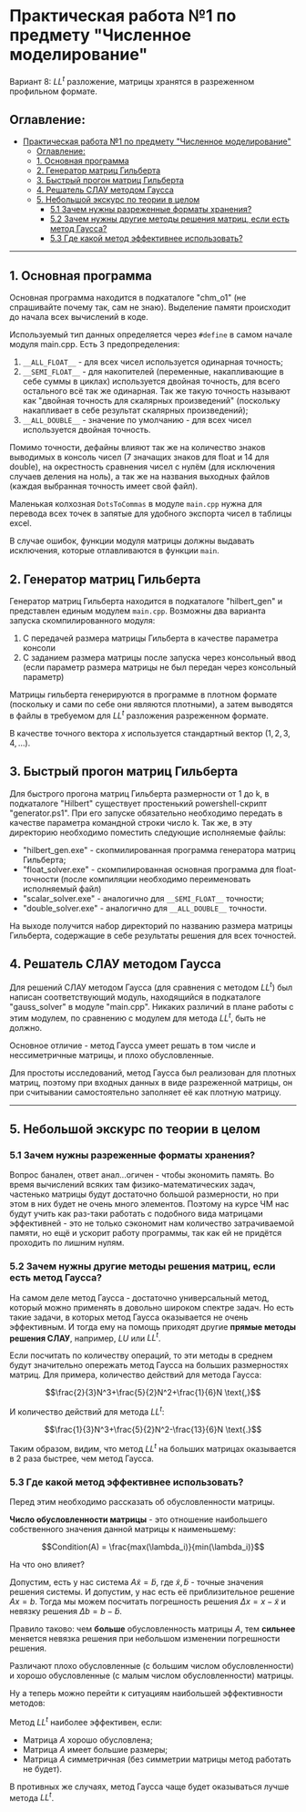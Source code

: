 # Практическая работа №1 по предмету "Численное моделирование"

Вариант 8: $LL^t$ разложение, матрицы хранятся в разреженном профильном формате.

## Оглавление:

- [Практическая работа №1 по предмету "Численное моделирование"](#практическая-работа-1-по-предмету-численное-моделирование)
  - [Оглавление:](#оглавление)
  - [1. Основная программа](#1-основная-программа)
  - [2. Генератор матриц Гильберта](#2-генератор-матриц-гильберта)
  - [3. Быстрый прогон матриц Гильберта](#3-быстрый-прогон-матриц-гильберта)
  - [4. Решатель СЛАУ методом Гаусса](#4-решатель-слау-методом-гаусса)
  - [5. Небольшой экскурс по теории в целом](#5-небольшой-экскурс-по-теории-в-целом)
    - [5.1 Зачем нужны разреженные форматы хранения?](#51-зачем-нужны-разреженные-форматы-хранения)
    - [5.2 Зачем нужны другие методы решения матриц, если есть метод Гаусса?](#52-зачем-нужны-другие-методы-решения-матриц-если-есть-метод-гаусса)
    - [5.3 Где какой метод эффективнее использовать?](#53-где-какой-метод-эффективнее-использовать)

---

## 1. Основная программа

Основная программа находится в подкаталоге "chm_o1" (не спрашивайте почему так, сам не знаю). Выделение памяти происходит до начала всех вычислений в коде. 

Используемый тип данных определяется через `#define` в самом начале модуля main.cpp. Есть 3 предопределения:

1. `__ALL_FLOAT__` - для всех чисел используется одинарная точность;
2. `__SEMI_FLOAT__` - для накопителей (переменные, накапливающие в себе суммы в циклах) используется двойная точность, для всего остального всё так же одинарная. Так же такую точность называют как "двойная точность для скалярных произведений" (поскольку накапливает в себе результат скалярных произведений);
3. `__ALL_DOUBLE__` - значение по умолчанию - для всех чисел используется двойная точность.

Помимо точности, дефайны влияют так же на количество знаков выводимых в консоль чисел (7 значащих знаков для float и 14 для double), на окрестность сравнения чисел с нулём (для исключения случаев деления на ноль), а так же на названия выходных файлов (каждая выбранная точность имеет свой файл).

Маленькая колхозная `DotsToCommas` в модуле `main.cpp` нужна для перевода всех точек в запятые для удобного экспорта чисел в таблицы excel.

В случае ошибок, функции модуля матрицы должны выдавать исключения, которые отлавливаются в функции `main`.

## 2. Генератор матриц Гильберта

Генератор матриц Гильберта находится в подкаталоге "hilbert_gen" и представлен единым модулем `main.cpp`. Возможны два варианта запуска скомпилированного модуля:

1. С передачей размера матрицы Гильберта в качестве параметра консоли
2. С заданием размера матрицы после запуска через консольный ввод (если параметр размера матрицы не был передан через консольный параметр)

Матрицы гильберта генерируются в программе в плотном формате (поскольку и сами по себе они являются плотными), а затем выводятся в файлы в требуемом для $LL^t$ разложения разреженном формате.

В качестве точного вектора $x$ используется стандартный вектор $(1, 2, 3, 4, \dots)$. 

## 3. Быстрый прогон матриц Гильберта

Для быстрого прогона матриц Гильберта размерности от 1 до k, в подкаталоге "Hilbert" существует простенький powershell-скрипт "generator.ps1". При его запуске обязательно необходимо передать в качестве параметра командной строки число k. Так же, в эту директорию необходимо поместить следующие исполняемые файлы:

* "hilbert_gen.exe" - скопмилированная программа генератора матриц Гильберта;
* "float_solver.exe" - скомпилированная основная программа для float-точности (после компиляции необходимо переименовать исполняемый файл)
* "scalar_solver.exe" - аналогично для `__SEMI_FLOAT__` точности;
* "double_solver.exe" - аналогично для `__ALL_DOUBLE__` точности.

На выходе получится набор директорий по названию размера матрицы Гильберта, содержащие в себе результаты решения для всех точностей.

## 4. Решатель СЛАУ методом Гаусса

Для решений СЛАУ методом Гаусса (для сравнения с методом $LL^t$) был написан соответствующий модуль, находящийся в подкаталоге "gauss_solver" в модуле "main.cpp". Никаких различий в плане работы с этим модулем, по сравнению с модулем для метода $LL^t$, быть не должно.

Основное отличие - метод Гаусса умеет решать в том числе и нессиметричные матрицы, и плохо обусловленные.

Для простоты исследований, метод Гаусса был реализован для плотных матриц, поэтому при входных данных в виде разреженной матрицы, он при считывании самостоятельно заполняет её как плотную матрицу.

---

## 5. Небольшой экскурс по теории в целом

### 5.1 Зачем нужны разреженные форматы хранения?

Вопрос банален, ответ анал...огичен - чтобы экономить память. Во время вычислений всяких там физико-математических задач, частенько матрицы будут достаточно большой размерности, но при этом в них будет не очень много элементов. Поэтому на курсе ЧМ нас будут учить как раз-таки работать с подобного вида матрицами эффективней - это не только сэкономит нам количество затрачиваемой памяти, но ещё и ускорит работу программы, так как ей не придётся проходить по лишним нулям.

### 5.2 Зачем нужны другие методы решения матриц, если есть метод Гаусса?

На самом деле метод Гаусса - достаточно универсальный метод, который можно применять в довольно широком спектре задач. Но есть такие задачи, в которых метод Гаусса оказывается не очень эффективным. И тогда ему на помощь приходят другие **прямые методы решения СЛАУ**, например, $LU$ или $LL^t$.

Если посчитать по количеству операций, то эти методы в среднем будут значительно опережать метод Гаусса на больших размерностях матриц. Для примера, количество действий для метода Гаусса:

$$\frac{2}{3}N^3+\frac{5}{2}N^2+\frac{1}{6}N \text{,}$$

И количество действий для метода $LL^t$:

$$\frac{1}{3}N^3+\frac{5}{2}N^2-\frac{13}{6}N \text{.}$$

Таким образом, видим, что метод $LL^t$ на больших матрицах оказывается в 2 раза быстрее, чем метод Гаусса.

### 5.3 Где какой метод эффективнее использовать?

Перед этим необходимо рассказать об обусловленности матрицы.

**Число обусловленности матрицы** - это отношение наибольшего собственного значения данной матрицы к наименьшему:

$$Condition(A) = \frac{max(\lambda_i)}{min(\lambda_i)}$$

На что оно влияет?

Допустим, есть у нас система $A\tilde{x} = \tilde{b}$, где $\tilde{x}, \tilde{b}$ - точные значения решения системы. И допустим, у нас есть её приблизительное решение $Ax = b$. Тогда мы можем посчитать погрешность решения $\Delta x = x - \tilde{x}$ и невязку решения $\Delta b = b - \tilde{b}$.

Правило таково: чем **больше** обусловленность матрицы $A$, тем **сильнее** меняется невязка решения при небольшом изменении погрешности решения.

Различают плохо обусловленные (с большим числом обусловленности) и хорошо обусловленные (с малым числом обусловленности) матрицы.

Ну а теперь можно перейти к ситуациям наибольшей эффективности методов:

Метод $LL^t$ наиболее эффективен, если:
- Матрица $A$ хорошо обусловлена;
- Матрица $A$ имеет большие размеры;
- Матрица $A$ симметричная (без симметрии матрицы метод работать не будет).

В противных же случаях, метод Гаусса чаще будет оказываться лучше метода $LL^t$.